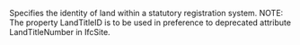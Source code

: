 Specifies the identity of land within a statutory registration system. NOTE: The property LandTitleID is to be used in preference to deprecated attribute LandTitleNumber in IfcSite.
